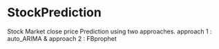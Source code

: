 # StockPrediction
Stock Market close price  Prediction using two approaches.
approach 1 :  auto_ARIMA & approach 2 : FBprophet


